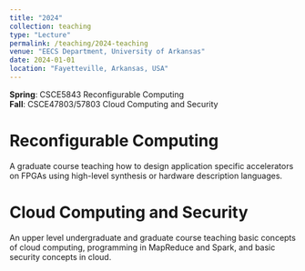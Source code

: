```yaml
---
title: "2024"
collection: teaching
type: "Lecture"
permalink: /teaching/2024-teaching
venue: "EECS Department, University of Arkansas"
date: 2024-01-01
location: "Fayetteville, Arkansas, USA"
---
```


**Spring**: CSCE5843 Reconfigurable Computing\
**Fall**: CSCE47803/57803 Cloud Computing and Security

Reconfigurable Computing
======
A graduate course teaching how to design application specific accelerators on FPGAs using high-level synthesis or hardware description languages.

Cloud Computing and Security
======
An upper level undergraduate and graduate course teaching basic concepts of cloud computing, programming in MapReduce and Spark, and basic security concepts in cloud.

